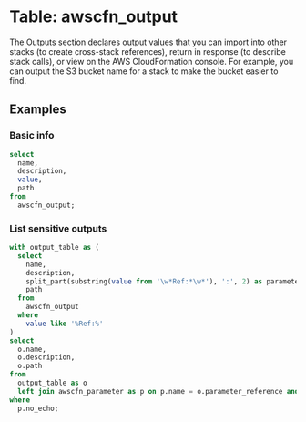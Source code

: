 # Table: awscfn_output

The Outputs section declares output values that you can import into other stacks (to create cross-stack references), return in response (to describe stack calls), or view on the AWS CloudFormation console. For example, you can output the S3 bucket name for a stack to make the bucket easier to find.

## Examples

### Basic info

```sql
select
  name,
  description,
  value,
  path
from
  awscfn_output;
```

### List sensitive outputs

```sql
with output_table as (
  select
    name,
    description,
    split_part(substring(value from '\w*Ref:*\w*'), ':', 2) as parameter_reference,
    path
  from
    awscfn_output
  where
    value like '%Ref:%'
)
select
  o.name,
  o.description,
  o.path
from
  output_table as o
  left join awscfn_parameter as p on p.name = o.parameter_reference and o.path = p.path
where
  p.no_echo;
```

